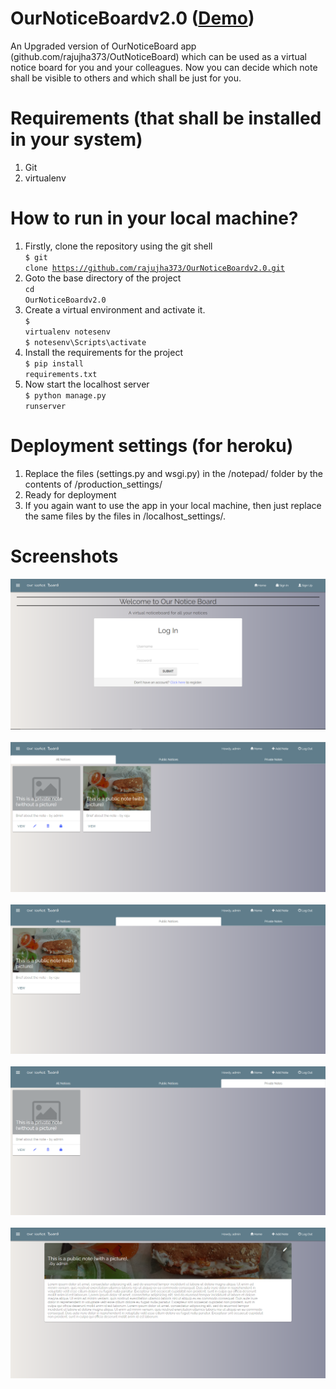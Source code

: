 # OurNoticeBoardv2.0 (<a href="https://demo-ournoticeboard.herokuapp.com">Demo</a>)

An Upgraded version of OurNoticeBoard app (github.com/rajujha373/OutNoticeBoard) which can be used as a virtual notice board for you and your colleagues.
Now you can decide which note shall be visible to others and which shall be just for you.

# Requirements (that shall be installed in your system)
1. Git 
2. virtualenv

# How to run in your local machine?

1. Firstly, clone the repository using the git shell <br>
<code>$ git clone https://github.com/rajujha373/OurNoticeBoardv2.0.git</code> <br>
2. Goto the base directory of the project <br>
<code>cd OurNoticeBoardv2.0 </code> <br>
3. Create a virtual environment and activate it. <br>
<code>$ virtualenv notesenv</code> <br>
<code>$ notesenv\Scripts\activate</code> <br>
4. Install the requirements for the project <br>
<code>$ pip install requirements.txt</code>  <br>
5. Now start the localhost server<br>
<code>$ python manage.py runserver</code> <br>

# Deployment settings (for heroku)

1. Replace the files (settings.py and wsgi.py) in the /notepad/ folder by the contents of /production_settings/
2. Ready for deployment
3. If you again want to use the app in your local machine, then just replace the same files by the files in /localhost_settings/.

# Screenshots

<img src="/screenshots/login.png">
&nbsp;
<img src="/screenshots/all.png">
&nbsp;
<img src="/screenshots/public.png">
&nbsp;
<img src="/screenshots/private.png">
&nbsp;
<img src="/screenshots/detail.png">
